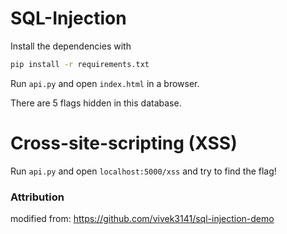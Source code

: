 # SQL-Injection
Install the dependencies with
```bash
pip install -r requirements.txt
```
Run `api.py` and open `index.html` in a browser.

There are 5 flags hidden in this database.

# Cross-site-scripting (XSS)

Run `api.py` and open `localhost:5000/xss` and try to find the flag!


### Attribution
modified from: https://github.com/vivek3141/sql-injection-demo

